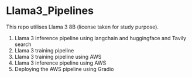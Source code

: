 # Llama3_Pipelines
This repo utilises Llama 3 8B (license taken for study purpose).
1. Llama 3 inference pipeline using langchain and huggingface and Tavily search
2. Llama 3 training pipeline
3. Llama 3 training pipeline using AWS
4. Llama 3 inference pipeline using AWS
5. Deploying the AWS pipeline using Gradio
